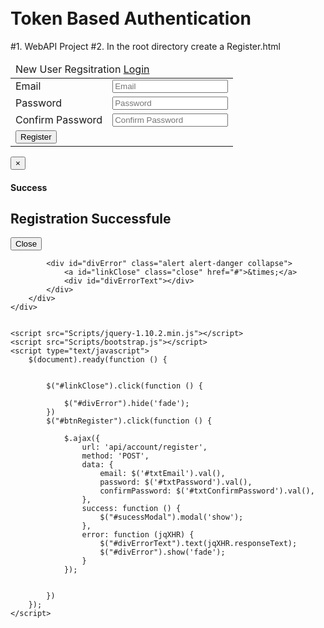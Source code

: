 # Token Based Authentication
#1. WebAPI Project
#2. In the root directory create a Register.html
<!DOCTYPE html>
<html xmlns="http://www.w3.org/1999/xhtml">
<head>
    <title>Register</title>
    <link href="Content/bootstrap.min.css" rel="stylesheet" />
</head>
<body style="padding-top:20px;">
    <div class="col-md-10 col-lg-offset-1">
        <div class="well">
            <table class="table table-bordered">
                <thead>
                    <tr class="success">
                        <td colspan="2">
                            New User Regsitration
                            <a class="btn btn-success pull-right" href="Login.html">Login</a>
                        </td>
                    </tr>
                </thead>
                <tbody>
                    <tr>
                        <td>
                            Email
                        </td>
                        <td>
                            <input type="text" id="txtEmail" placeholder="Email" />
                        </td>
                    </tr>
                    <tr>
                        <td>
                            Password
                        </td>
                        <td>
                            <input type="password" id="txtPassword" placeholder="Password" />
                        </td>
                    </tr>
                    <tr>
                        <td>
                            Confirm Password
                        </td>
                        <td>
                            <input type="password" id="txtConfirmPassword" placeholder="Confirm Password" />
                        </td>
                    </tr>
                    <tr class="success">
                        <td colspan="2">
                            <input type="button" id="btnRegister" class="btn btn-success" value="Register" />
                        </td>
                    </tr>
                </tbody>
            </table>
            <div id="sucessModal" class="modal fade" tabindex="-1" data-keyboard="false" data-backdrop="static">
                <div class="modal-dialog modal-sm">
                    <div class="modal-content">
                        <div class="modal-header">
                           <button type="button" class="close" data-dismiss="modal">
                               &times;
                           </button>
                            <h4>Success</h4>
                        </div>
                        <div class="modal-body">
                            <h2>Registration Successfule</h2>
                        </div>
                        <div class="modal-footer">
                            <button type="button" data-dismiss="modal" class="btn btn-success">Close</button>
                        </div>
                    </div>
                </div>
            </div>

            <div id="divError" class="alert alert-danger collapse">
                <a id="linkClose" class="close" href="#">&times;</a>
                <div id="divErrorText"></div>
            </div>
        </div>
    </div>


    <script src="Scripts/jquery-1.10.2.min.js"></script>
    <script src="Scripts/bootstrap.js"></script>
    <script type="text/javascript">
        $(document).ready(function () {


            $("#linkClose").click(function () {

                $("#divError").hide('fade');
            })
            $("#btnRegister").click(function () {
               
                $.ajax({
                    url: 'api/account/register',
                    method: 'POST',
                    data: {
                        email: $('#txtEmail').val(),
                        password: $('#txtPassword').val(),
                        confirmPassword: $('#txtConfirmPassword').val(),
                    },
                    success: function () {
                        $("#sucessModal").modal('show');
                    },
                    error: function (jqXHR) {
                        $("#divErrorText").text(jqXHR.responseText);
                        $("#divError").show('fade');
                    }
                });

               
            })
        });
    </script>
</body>
</html>
